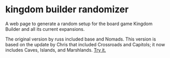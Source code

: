kingdom builder randomizer
==========================

A web page to generate a random setup for the board game Kingdom Builder and all its current expansions.

The original version by russ included base and Nomads.  This version is based on the update by Chris that included Crossroads and Capitols; it now includes Caves, Islands, and Marshlands.  [Try it.](http://mcdemarco.net/tools/kb/randomizer.html)
